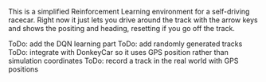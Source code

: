 This is a simplified Reinforcement Learning environment for a self-driving racecar. Right now it just lets you drive around the track with the arrow keys and shows the positing and heading, resetting if you go off the track. 

ToDo: add the DQN learning part
ToDo: add randomly generated tracks
ToDo: integrate with DonkeyCar so it uses GPS position rather than simulation coordinates
ToDo: record a track in the real world with GPS positions
